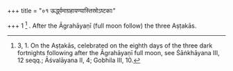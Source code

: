 +++
title = "०१ ऊर्द्ध्वमाग्रहायण्यास्तिस्रोऽष्टकाः"

+++
1 [^1] . After the Āgrahāyaṇī (full moon follow) the three Aṣṭakās.


[^1]:  3, 1. On the Aṣṭakās, celebrated on the eighth days of the three dark fortnights following after the Āgrahāyaṇī full moon, see Śāṅkhāyana III, 12 seqq.; Āśvalāyana II, 4; Gobhila III, 10.

